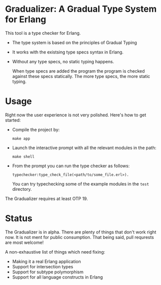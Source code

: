# Gradualizer: A Gradual Type System for Erlang

This tool is a type checker for Erlang.

* The type system is based on the principles of Gradual Typing
* It works with the existsing type specs syntax in Erlang.
* Without any type specs, no static typing happens.

  When type specs are added the program the program is checked against
  these specs statically. The more type specs, the more static typing.

# Usage

Right now the user experience is not very polished. Here's how to get started:

* Compile the project by:

  `make app`

* Launch the interactive prompt with all the relevant modules in the path:

  `make shell`

* From the prompt you can run the type checker as follows:

  `typechecker:type_check_file(<path/to/some_file.erl>).`

  You can try typechecking some of the example modules in the `test` directory.

The Gradualizer requires at least OTP 19.

# Status

The Gradualizer is in alpha. There are plenty of things that don't work right
now. It is not ment for public consumption. That being said, pull requrests
are most welcome!

A non-exhaustive list of things which need fixing:

* Making it a real Erlang application
* Support for intersection types
* Support for subtype polymorphism
* Support for all language constructs in Erlang
